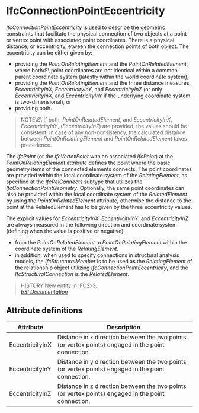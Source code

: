IfcConnectionPointEccentricity
==============================
_IfcConnectionPointEccentricity_ is used to describe the geometric constraints
that facilitate the physical connection of two objects at a point or vertex
point with associated point coordinates. There is a physical distance, or
eccentricity, etween the connection points of both object. The eccentricity
can be either given by:  
  
* providing the _PointOnRelatingElement_ and the _PointOnRelatedElement_, where both\S\ point coordinates are not identical within a common parent coordinate system (latestly within the world coordinate system),  
* providing the _PointOnRelatingElement_ and the three distance measures, _EccentricityInX_, _EccentricityInY_, and _EccentricityInZ_ (or only _EccentricityInX_, and _EccentricityInY_ if the underlying coordinate system is two-dimensional), or  
* providing both.  
  
> NOTE\S\ If both, _PointOnRelatedElement_, and _EccentricityInX_,
> _EccentricityInY_, (_EccentricityInZ_) are provided, the values should be
> consistent. In case of any non-consistency, the calculated distance between
> _PointOnRelatingElement_ and _PointOnRelatedElement_ takes precedence.  
  
The _IfcPoint_ (or the _IfcVertexPoint_ with an associated _IfcPoint_) at the
_PointOnRelatingElement_ attribute defines the point where the basic geometry
items of the connected elements connects. The point coordinates are provided
within the local coordinate system of the _RelatingElement_, as specified at
the _IfcRelConnects_ subtype that utilizes the _IfcConnectionPointGeometry_.
Optionally, the same point coordinates can also be provided within the local
coordinate system of the _RelatedElement_ by using the _PointOnRelatedElement_
attribute, otherwise the distance to the point at the RelatedElement has to be
given by the three eccentricity values.  
  
The explicit values for _EccentricityInX_, _EccentricityInY_, and
_EccentricityInZ_ are always measured in the following direction and
coordinate system (defining when the value is positive or negative):  
  
* from the _PointOnRelatedElement_ to _PointOnRelatingElement_ within the coordinate system of the _RelatingElement_.  
* in addition: when used to specify connections in structural analysis models, the _IfcStructuralMember_ is to be used as the _RelatingElement_ of the relationship object utilizing _IfcConnectionPointEccentricity_, and the _IfcStructuralConnection_ is the _RelatedElement_.  
  
> HISTORY  New entity in IFC2x3.  
[ _bSI
Documentation_](https://standards.buildingsmart.org/IFC/DEV/IFC4_2/FINAL/HTML/schema/ifcgeometricconstraintresource/lexical/ifcconnectionpointeccentricity.htm)


Attribute definitions
---------------------
| Attribute       | Description                                                                                        |
|-----------------|----------------------------------------------------------------------------------------------------|
| EccentricityInX | Distance in x direction between the two points (or vertex points) engaged in the point connection. |
| EccentricityInY | Distance in y direction between the two points (or vertex points) engaged in the point connection. |
| EccentricityInZ | Distance in z direction between the two points (or vertex points) engaged in the point connection. |

